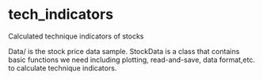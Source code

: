 # tech_indicators
Calculated technique indicators of stocks

Data/ is the stock price data sample.
StockData is a class that contains basic functions we need 
including plotting, read-and-save, data format,etc. to calculate technique indicators.
